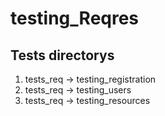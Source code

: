# testing_Reqres

## Tests directorys
1. tests_req -> testing_registration  
2. tests_req -> testing_users  
3. tests_req -> testing_resources  
